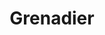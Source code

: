 --- 
title: "Grenadier"
publishdate: "2019-9-16T16:48:46+02:00"
src: "https://365manga.net/manga/grenadier"
image: "https://data.365manga.net/images/thumbnails/1843-grenadier.jpg"
description: "Rushuna is a blonde and very beautiful Senshi (gun expert) that travels through the world with one purpose. This is to make the world a peaceful place by instead of fighting with weapons, taking away the people´s will to fight by giving them a smile. Although she doesn´t want to fight, she is forced to and shows amazing gun skills. In this journey she meets Yajiro, a Mercenary that uses…"
---